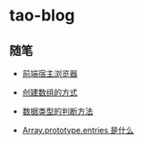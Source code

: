 # tao-blog

## 随笔
- [前端宿主浏览器](https://github.com/taowuu/tao-blog/blob/main/%E9%9A%8F%E7%AC%94/%E5%89%8D%E7%AB%AF%E5%AE%BF%E4%B8%BB%E6%B5%8F%E8%A7%88%E5%99%A8.md)

- [创建数组的方式](https://github.com/taowuu/tao-fe-blog/blob/main/%E9%9A%8F%E7%AC%94/%E5%88%9B%E5%BB%BA%E6%95%B0%E7%BB%84%E7%9A%84%E6%96%B9%E5%BC%8F.js)

- [数据类型的判断方法](https://github.com/taowuu/tao-fe-blog/blob/main/%E9%9A%8F%E7%AC%94/%E6%95%B0%E6%8D%AE%E7%B1%BB%E5%9E%8B%E7%9A%84%E5%88%A4%E6%96%AD%E6%96%B9%E6%B3%95.js)

- [Array.prototype.entries 是什么](https://github.com/taowuu/tao-fe-blog/blob/main/%E9%9A%8F%E7%AC%94/Array.prototype.entries%20%E6%98%AF%E4%BB%80%E4%B9%88.js)
